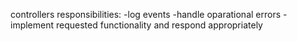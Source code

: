 controllers responsibilities:
    -log events
    -handle oparational errors
    -implement requested functionality and respond appropriately